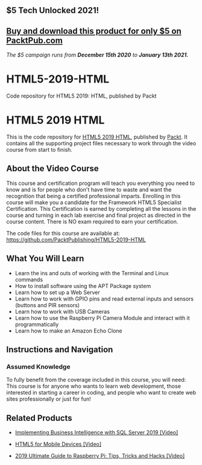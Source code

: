 ## $5 Tech Unlocked 2021!
[Buy and download this product for only $5 on PacktPub.com](https://www.packtpub.com/)
-----
*The $5 campaign         runs from __December 15th 2020__ to __January 13th 2021.__*

# HTML5-2019-HTML
Code repository for HTML5 2019: HTML, published by Packt
# HTML5 2019 HTML
This is the code repository for [HTML5 2019 HTML](https://www.packtpub.com/application-development/2019-ultimate-guide-raspberry-pi-tips-tricks-and-hacks-video?utm_source=github&utm_medium=repository&utm_campaign=9781838559540), published by [Packt](https://www.packtpub.com/?utm_source=github). It contains all the supporting project files necessary to work through the video course from start to finish.
## About the Video Course
This course and certification program will teach you everything you need to know and is for people who don't have time to waste and want the recognition that being a certified professional imparts. Enrolling in this course will make you a candidate for the Framework HTML5 Specialist Certification. This Certification is earned by completing all the lessons in the course and turning in each lab exercise and final project as directed in the course content. There is NO exam required to earn your certification. 

The code files for this course are available at: https://github.com/PacktPublishing/HTML5-2019-HTML


<H2>What You Will Learn</H2>
<DIV class=book-info-will-learn-text>
<UL>
<LI>Learn the ins and outs of working with the Terminal and Linux commands 
<LI>How to install software using the APT Package system 
<LI>Learn how to set up a Web Server 
<LI>Learn how to work with GPIO pins and read external inputs and sensors (buttons and PIR sensors) 
<LI>Learn how to work with USB Cameras 
<LI>Learn how to use the Raspberry Pi Camera Module and interact with it programmatically 
<LI>Learn how to make an Amazon Echo Clone </LI></UL></DIV>

## Instructions and Navigation
### Assumed Knowledge
To fully benefit from the coverage included in this course, you will need:<br/>
This course is for anyone who wants to learn web development, those interested in starting a career in coding, and people who want to create web sites professionally or just for fun!


## Related Products
* [Implementing Business Intelligence with SQL Server 2019 [Video]](https://www.packtpub.com/application-development/2019-ultimate-guide-raspberry-pi-tips-tricks-and-hacks-video?utm_source=github&utm_medium=repository&utm_campaign=9781838559540)

* [HTML5 for Mobile Devices [Video]](https://www.packtpub.com/application-development/2019-ultimate-guide-raspberry-pi-tips-tricks-and-hacks-video?utm_source=github&utm_medium=repository&utm_campaign=9781838559540)

* [2019 Ultimate Guide to Raspberry Pi: Tips, Tricks and Hacks [Video]](https://www.packtpub.com/application-development/2019-ultimate-guide-raspberry-pi-tips-tricks-and-hacks-video?utm_source=github&utm_medium=repository&utm_campaign=9781838559540)

